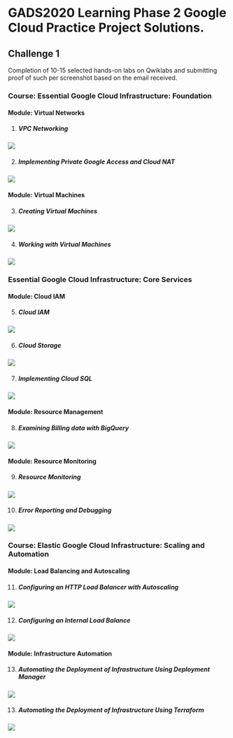# GADS2020 Learning Phase 2 Google Cloud Practice Project Solutions.

## Challenge 1


Completion of 10-15 selected hands-on labs on Qwiklabs and submitting proof of such per screenshot based on the email received.


### Course: Essential Google Cloud Infrastructure: Foundation
#### Module: Virtual Networks
1. #####  VPC Networking
![](https://github.com/olubunmialegbeleye/GADS2020_LP2_Google_Cloud_Practice_Project/blob/master/task_1/VPC%20Networking.png)


2. #####  Implementing Private Google Access and Cloud NAT
![](https://github.com/olubunmialegbeleye/GADS2020_LP2_Google_Cloud_Practice_Project/blob/master/task_1/Implementing%20Private%20Google%20Access%20and%20Cloud%20NAT.png)


#### Module: Virtual Machines
3. #####  Creating Virtual Machines
![](https://github.com/olubunmialegbeleye/GADS2020_LP2_Google_Cloud_Practice_Project/blob/master/task_1/Creating%20Virtual%20Machines.png)


4. #####  Working with Virtual Machines
![](https://github.com/olubunmialegbeleye/GADS2020_LP2_Google_Cloud_Practice_Project/blob/master/task_1/Working%20with%20Virtual%20Machines.png)




### Essential Google Cloud Infrastructure: Core Services
#### Module: Cloud IAM
5. #####  Cloud IAM
![](https://github.com/olubunmialegbeleye/GADS2020_LP2_Google_Cloud_Practice_Project/blob/master/task_1/Cloud%20IAM.png)

6. ##### Cloud Storage
![](https://github.com/olubunmialegbeleye/GADS2020_LP2_Google_Cloud_Practice_Project/blob/master/task_1/Cloud%20Storage.png)

7. #####  Implementing Cloud SQL
![](https://github.com/olubunmialegbeleye/GADS2020_LP2_Google_Cloud_Practice_Project/blob/master/task_1/Implementing%20Cloud%20SQL.png)


#### Module: Resource Management
8. #####  Examining Billing data with BigQuery
![](https://github.com/olubunmialegbeleye/GADS2020_LP2_Google_Cloud_Practice_Project/blob/master/task_1/Examining%20Billing%20Data%20with%20BigQuery.png)


#### Module: Resource Monitoring
9. #####  Resource Monitoring
![](https://github.com/olubunmialegbeleye/GADS2020_LP2_Google_Cloud_Practice_Project/blob/master/task_1/Resource%20Monitoring.png)


10. #####  Error Reporting and Debugging
![](https://github.com/olubunmialegbeleye/GADS2020_LP2_Google_Cloud_Practice_Project/blob/master/task_1/Error%20Reporting%20and%20Debugging.png)


### Course: Elastic Google Cloud Infrastructure: Scaling and Automation
#### Module: Load Balancing and Autoscaling
11. #####  Configuring an HTTP Load Balancer with Autoscaling
![](https://github.com/olubunmialegbeleye/GADS2020_LP2_Google_Cloud_Practice_Project/blob/master/task_1/Configuring%20an%20HTTP%20Load%20Balancer%20with%20Autoscaling.png)


12. ##### Configuring an Internal Load Balance
![](https://github.com/olubunmialegbeleye/GADS2020_LP2_Google_Cloud_Practice_Project/blob/master/task_1/Configuring%20an%20Internal%20Load%20Balancer.png)


#### Module: Infrastructure Automation
13. ##### Automating the Deployment of Infrastructure Using Deployment Manager
![](https://github.com/olubunmialegbeleye/GADS2020_LP2_Google_Cloud_Practice_Project/blob/master/task_1/Automating%20the%20Deployment%20of%20Infrastructure%20using%20Deployment%20Manager.png)

13. ##### Automating the Deployment of Infrastructure Using Terraform
![](https://github.com/olubunmialegbeleye/GADS2020_LP2_Google_Cloud_Practice_Project/blob/master/task_1/Automating%20the%20Deployment%20of%20Infrastructure%20using%20Terraform.png)
